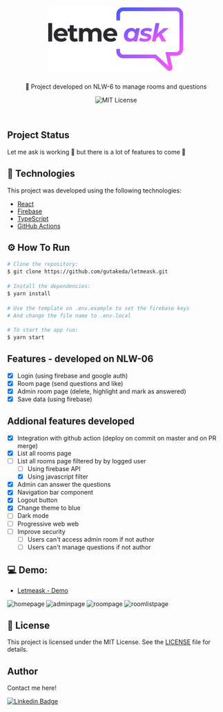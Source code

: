<h1 align="center">
  <img src="./src/assets/images/logo.svg" alt="Let Me Ask logo">
</h1>
<p align="center">
  <span>🚀 Project developed on NLW-6 to manage rooms and questions </span>
</p>
<p align="center"><img src="https://img.shields.io/github/license/gutakeda/letmeask?color=%230094F5" alt="MIT License"></p>

<br />

## Project Status

<p>Let me ask is working 🚧 but there is a lot of features to come 🚧</p>

## 📓 Technologies

This project was developed using the following technologies:

- [React](https://reactjs.org)
- [Firebase](https://firebase.google.com/)
- [TypeScript](https://www.typescriptlang.org/)
- [GitHub Actions](https://github.com/features/actions)

## ⚙️ How To Run 
```bash
# Clone the repository:
$ git clone https://github.com/gutakeda/letmeask.git

# Install the dependencies:
$ yarn install

# Use the template on .env.example to set the firebase keys
# And change the file name to .env.local

# To start the app run:
$ yarn start
```
## Features - developed on NLW-06

- [X] Login (using firebase and google auth)
- [X] Room page (send questions and like)
- [X] Admin room page (delete, highlight and mark as answered) 
- [X] Save data (using firebase)

## Addional features developed
- [X] Integration with github action (deploy on commit on master and on PR merge)
- [X] List all rooms page
- [ ] List all rooms page filtered by by logged user
  - [ ] Using firebase API
  - [X] Using javascript filter
- [X] Admin can answer the questions
- [X] Navigation bar component
- [X] Logout button 
- [X] Change theme to blue
- [ ] Dark mode
- [ ] Progressive web web
- [ ] Improve security
  - [ ] Users can't access admin room if not author
  - [ ] Users can't manage questions if not author

## :computer: Demo:

- [Letmeask - Demo](https://letmeask-2aaaa.web.app/)

![homepage](https://user-images.githubusercontent.com/45051556/123530132-83095a00-d6cd-11eb-8e4b-c5be64e47d27.png)
![adminpage](https://user-images.githubusercontent.com/45051556/123530128-813f9680-d6cd-11eb-8fa6-03e25cd273ff.png)
![roompage](https://user-images.githubusercontent.com/45051556/123530130-81d82d00-d6cd-11eb-838e-edfb59dfe741.png)
![roomlistpage](https://user-images.githubusercontent.com/45051556/123530131-8270c380-d6cd-11eb-922a-b1eefa7a3216.png)

## 📝 License

This project is licensed under the MIT License. See the [LICENSE](LICENSE) file for details.

## Author

Contact me here!

[![Linkedin Badge](https://img.shields.io/badge/-Gustavo-blue?style=flat-square&logo=Linkedin&logoColor=white&link=https://www.linkedin.com/in/gustavo-takeda-b5351b123/)](https://www.linkedin.com/in/gustavo-takeda-b5351b123/) 

